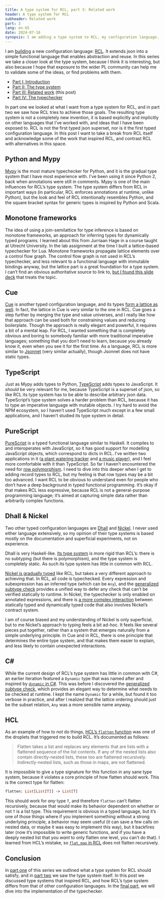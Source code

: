 ```yaml
---
title: A type system for RCL, part 3: Related work
header: A type system for RCL
subheader: Related work
part: 3
lang: en-US
date: 2024-07-18
synopsis: I am adding a type system to RCL, my configuration language. The type system is based on ideas from other systems. In this post I highlight some prior work, and I contrast RCL’s type system with that of other configuration languages.
---
```


<span class="run-in">I am [building][rcl-intro]</span> a new configuration language:
[RCL][rcl-lang].
It extends json into a simple functional language
that enables abstraction and reuse.
In this series we take a closer look at the type system,
because I think it is interesting,
but also because I hope that exposure to the wider PL community
can help me to validate some of the ideas,
or find problems with them.

[rcl-intro]: /2024/a-reasonable-configuration-language
[rcl-lang]:  https://rcl-lang.org/

 * [Part <abbr>I</abbr>: Introduction][part1]
 * [Part <abbr>II</abbr>: The type system][part2]
 * [Part <abbr>III</abbr>: Related work][part3] (this post)
 * [Part <abbr>IV</abbr>: The typechecker][part4]

[part1]: /2024/a-type-system-for-rcl-part-1-introduction
[part2]: /2024/a-type-system-for-rcl-part-2-the-type-system
[part3]: /2024/a-type-system-for-rcl-part-3-related-work
[part4]: /2024/a-type-system-for-rcl-part-4-the-typechecker

In part one we looked at what I want from a type system for RCL,
and in part two we saw how RCL tries to achieve those goals.
The resulting type system is not a completely new invention,
it is based explicitly and implicitly
on other languages that I’ve worked with,
and ideas that I have been exposed to.
R<!---->C<!---->L is not the first typed json superset,
nor is it the first typed configuration language.
In this post I want to take a break from RCL itself
and acknowledge some of the work that inspired RCL,
and contrast RCL with alternatives in this space.

## Python and Mypy

[Mypy][mypy] is the most mature typechecker for Python,
and it is the gradual type system that I have most experience with.
I’ve been using it since Python 2,
back when annotations were still in comments.
Mypy is one of the main influences for RCL’s type system.
The type system differs from RCL in important ways
(in particular, RCL enforces annotations at runtime, unlike Python),
but the look and feel of RCL intentionally resembles Python,
and the square bracket syntax for generic types
is inspired by Python and Scala.

[mypy]: https://www.mypy-lang.org/

## Monotone frameworks

The idea of using a join-semilattice for type inference
is based on monotone frameworks,
an approach for inferring types for dynamically typed programs.
I learned about this from Jurriaan Hage
in a course taught at Utrecht University.
In the lab assignment at the time
I built a lattice-based typechecker for Lua.
Monotone frameworks
propagate lattice elements over a control flow graph.
The control flow graph is not used in RCL’s typechecker,
and less relevant to a functional language with immutable bindings anyway,
but the lattice part is a great foundation for a type system.
I can’t find an obvious authoritative source to link to,
[but I found this slide deck][jhage-uu] that treats the topic.

[jhage-uu]: https://www.macs.hw.ac.uk/~jh2054/downloads/pythonbalancing-talk.pdf

## Cue

[Cue][cue] is another typed configuration language,
and its types [form a lattice as well][cue-lattice].
In fact, the lattice in Cue is very similar to the one in RCL.
Cue goes a step further by merging the type and value universes,
and I really like how that approach can be used
both for constraining values and reducing boilerplate.
Though the approach is really elegant and powerful,
it requires a bit of a mental leap.
For RCL,
I wanted something that is completely obvious and boring
to somebody familiar with more traditional imperative languages;
something that you don’t need to learn,
because you already know it,
even when you see it for the first time.
As a language,
RCL is more similar to [Jsonnet][jsonnet]
(very similar actually),
though Jsonnet does not have static types.

[cue]:         https://cuelang.org/
[cue-lattice]: https://cuelang.org/docs/concept/the-logic-of-cue/
[jsonnet]:     https://jsonnet.org/

## TypeScript

Just as Mypy adds types to Python,
[TypeScript][typescript] adds types to JavaScript.
It _should_ be very relevant for me,
because TypeScript is a superset of json,
so like RCL its type system has to be able to describe arbitrary json data.
TypeScript’s type system solves a harder problem than RCL,
because it has to type an imperative language with mutable objects.
I try hard to avoid the NPM ecosystem,
so I haven’t used TypeScript much except in a few small applications,
and I haven’t studied its type system in detail.

[typescript]: https://www.typescriptlang.org/

## PureScript

[PureScript][purescript] is a typed functional language similar to Haskell.
It compiles to and interoperates with JavaScript,
so it has good support for modelling JavaScript objects,
which correspond to dicts in RCL.
I’ve written two applications in it
([a plant watering tracker][sempervivum] and [a music player][musium]),
and I feel more comfortable with it than TypeScript.
So far I haven’t encountered the need for [row polymorphism][rowpoly].
I need to dive into this deeper when I get to adding record types to RCL,
but my feeling is that row types may be a bit too advanced.
I want RCL to be obvious to understand
even for people who don’t have a deep background in typed functional programming.
It’s okay if that makes RCL less expressive,
because RCL is not a general-purpose programming language;
it’s aimed at capturing simple data rather than arbitrarily complex functions.

[purescript]:  https://www.purescript.org/
[sempervivum]: https://github.com/ruuda/sempervivum
[musium]:      https://github.com/ruuda/musium
[rowpoly]:     https://github.com/purescript/documentation/blob/aba17dc1c240d2001f4c747430c46e823fb9987c/language/Types.md#row-polymorphism

## Dhall & Nickel

Two other typed configuration languages are [Dhall][dhall] and [Nickel][nickel].
I never used either language extensively,
so my opinion of their type systems is based mostly on the documentation
and superficial experiments,
not on experience.

Dhall is very Haskell-like.
[Its type system][dhall-types] is more rigid than RCL’s:
there is no subtyping (but there is polymorphism),
and the type system is completely static.
As such its type system has little in common with RCL.

[Nickel is gradually typed][nickel-types] like RCL,
but takes a very different approach to achieving that.
In RCL, all code is typechecked.
Every expression and subexpression has an inferred type (which can be `Any`),
and the [generalized subtype check][gsubck] provides a unified way
to defer any check that can’t be verified statically to runtime.
In Nickel,
the typechecker is only enabled on annotated expressions,
and there is [a more complex interaction][nickel-mix]
between statically typed and dynamically typed code
that also involves Nickel’s contract system.

I am of course biased and my understanding of Nickel is only superficial,
but to me Nickel’s approach to typing feels a bit ad-hoc.
It feels like several pieces put together,
rather than a system that emerges naturally
from a simple underlying principle.
In Cue and in RCL,
there is one principle that determines the entire type system,
and that makes them easier to explain,
and less likely to contain unexpected interactions.

[dhall]:        https://dhall-lang.org/
[dhall-types]:  https://docs.dhall-lang.org/tutorials/Language-Tour.html#types
[nickel]:       https://nickel-lang.org/
[nickel-types]: https://nickel-lang.org/user-manual/typing
[nickel-mix]:   https://nickel-lang.org/user-manual/typing#interaction-between-statically-typed-and-dynamically-typed-code
[gsubck]:       /2024/a-type-system-for-rcl-part-2-the-type-system#the-generalized-subtype-check

## C\#

While the current design of RCL’s type system has little in common with C#,
an earlier iteration featured a `Dynamic` type
that was named after and inspired by [`dynamic` in C#][csharp-dynamic].
This was before I discovered the [generalized subtype check][gsubck],
which provides an elegant way to determine what needs to be checked at runtime.
I kept the name `Dynamic` for a while,
but found it too verbose in practice,
and after I realized
that the lattice ordering should just be the subset relation,
`Any` was a more sensible name anyway.

[csharp-dynamic]: https://learn.microsoft.com/en-us/dotnet/csharp/advanced-topics/interop/using-type-dynamic

## H<!---->C<!---->L

As an example of how to _not_ do things,
[HCL’s `flatten` function][hcl-flatten] was one of the
droplets that triggered me to build RCL.
It’s documented as follows:

> Flatten takes a list and replaces any elements that are lists
> with a flattened sequence of the list contents.
> If any of the nested lists also contain directly-nested lists,
> these too are flattened recursively.
> Indirectly-nested lists, such as those in maps, are not flattened.

It is impossible to give a type signature for this function
in any sane type system,
because it violates a core principle of how flatten should work.
This is the correct type for flatten:

<pre><code class="sourceCode">flatten: <span class="dt">List</span>[<span class="dt">List</span>[<span class="dt">T</span>]] -> <span class="dt">List</span>[<span class="dt">T</span>]</code></pre>

This should work for _any_ type `T`,
and therefore `flatten` can’t flatten recursively,
because that would make its behavior dependent
on whether or not `T` is a list type.
This requirement is obvious in a typed language,
but it’s one of those things where if you implement something without a strong underlying principle,
a behavior may seem useful
(it can save a few calls on nested data, or maybe it was easy to implement this way),
but it backfires later (now it’s impossible to write generic functions,
and if you have a deeply nested list that you _want_ to only flatten one level,
you can’t do that).
I learned from HCL’s mistake,
so [`flat_map` in RCL][rcl-flatmap] does not flatten recursively.

[hcl-flatten]: https://developer.hashicorp.com/terraform/language/functions/flatten
[rcl-flatmap]: https://docs.ruuda.nl/rcl/type_list/#flat_map

## Conclusion

In [part one][part1] of this series we outlined
what a type system for RCL should satisfy,
and in [part two][part2] we saw the type system itself.
In this post we discussed type systems that inspired RCL,
and how RCL’s type system differs from that of other configuration languages.
In the [final part][part4],
we will dive into the implementation of the typechecker.
